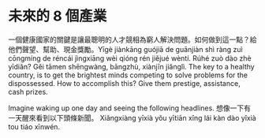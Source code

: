 # 未來的 8 個產業

一個健康國家的關鍵是讓最聰明的人才競相為窮人解決問題。如何做到這一點？給他們聲望、幫助、現金獎勵。Yīgè jiànkāng guójiā de guānjiàn shì ràng zuì cōngmíng de réncái jìngxiāng wèi qióng rén jiějué wèntí. Rúhé zuò dào zhè yīdiǎn? Gěi tāmen shēngwàng, bāngzhù, xiànjīn jiǎnglì. The key to a healthy country, is to get the brightest minds competing to solve problems for the dispossessed. How to accomplish this? Give them prestige, assistance, cash prizes.

Imagine waking up one day and seeing the following headlines. 想像一下有一天醒來看到以下頭條新聞。
Xiǎngxiàng yīxià yǒu yītiān xǐng lái kàn dào yǐxià tou tiáo xīnwén.



